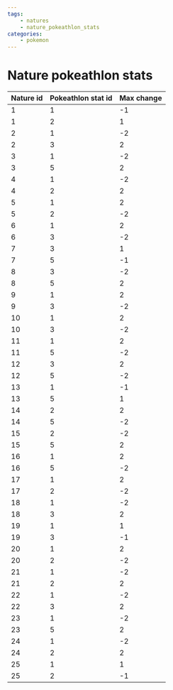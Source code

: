 ```yaml
---
tags:
    - natures
    - nature_pokeathlon_stats
categories:
    - pokemon
---
```


# Nature pokeathlon stats

| **Nature id** | **Pokeathlon stat id** | **Max change** |
|---------------|------------------------|----------------|
| 1         | 1                  | -1         |
| 1         | 2                  | 1          |
| 2         | 1                  | -2         |
| 2         | 3                  | 2          |
| 3         | 1                  | -2         |
| 3         | 5                  | 2          |
| 4         | 1                  | -2         |
| 4         | 2                  | 2          |
| 5         | 1                  | 2          |
| 5         | 2                  | -2         |
| 6         | 1                  | 2          |
| 6         | 3                  | -2         |
| 7         | 3                  | 1          |
| 7         | 5                  | -1         |
| 8         | 3                  | -2         |
| 8         | 5                  | 2          |
| 9         | 1                  | 2          |
| 9         | 3                  | -2         |
| 10        | 1                  | 2          |
| 10        | 3                  | -2         |
| 11        | 1                  | 2          |
| 11        | 5                  | -2         |
| 12        | 3                  | 2          |
| 12        | 5                  | -2         |
| 13        | 1                  | -1         |
| 13        | 5                  | 1          |
| 14        | 2                  | 2          |
| 14        | 5                  | -2         |
| 15        | 2                  | -2         |
| 15        | 5                  | 2          |
| 16        | 1                  | 2          |
| 16        | 5                  | -2         |
| 17        | 1                  | 2          |
| 17        | 2                  | -2         |
| 18        | 1                  | -2         |
| 18        | 3                  | 2          |
| 19        | 1                  | 1          |
| 19        | 3                  | -1         |
| 20        | 1                  | 2          |
| 20        | 2                  | -2         |
| 21        | 1                  | -2         |
| 21        | 2                  | 2          |
| 22        | 1                  | -2         |
| 22        | 3                  | 2          |
| 23        | 1                  | -2         |
| 23        | 5                  | 2          |
| 24        | 1                  | -2         |
| 24        | 2                  | 2          |
| 25        | 1                  | 1          |
| 25        | 2                  | -1         |
